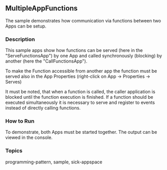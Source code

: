 ## MultipleAppFunctions

The sample demonstrates how communication via functions between two Apps can be setup.

### Description

This sample apps show how functions can be served (here in the "ServeFunctionsApp") by one
App and called synchronously (blocking) by another (here the "CallFunctionsApp").

To make the Function accessible from another app the function must be served also
in the App Properties (right-click on App -> Properties -> Serves)

It must be noted, that when a function is called, the caller application is
blocked until the function execution is finished. If a function should be executed
simultaneously  it is necessary to serve and register to events instead of directly
calling functions.

### How to Run

To demonstrate, both Apps must be started together.
The output can be viewed in the console.

### Topics

programming-pattern, sample, sick-appspace